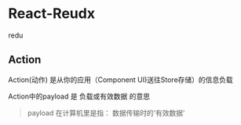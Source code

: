 # React-Reudx
redu

## Action

Action(动作) 是从你的应用（Component UI)送往Store存储）的信息负载


Action中的payload 是 负载或有效数据 的意思

> payload 在计算机里是指：
  数据传输时的‘有效数据’
